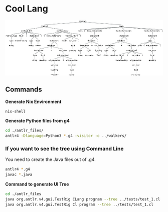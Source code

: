 # Cool Lang

![example tree](https://github.com/H3cth0r/CoolLang/blob/main/resources/test_2_tree.png?raw=true)


## Commands
**Generate Nix Environment**
```sh
nix-shell
```

**Generate Python files from g4**
```sh
cd ./antlr_files/
antlr4 -Dlanguage=Python3 *.g4 -visitor -o ../walkers/
```

### If you want to see the tree using Command Line
You need to create the Java files out of .g4.
```sh
antlr4 *.g4
javac *.java
```

**Command to generate UI Tree**
```sh
cd ./antlr_files
java org.antlr.v4.gui.TestRig CLang program --tree ../tests/test_1.cl  -gui
java org.antlr.v4.gui.TestRig Cl program --tree ../tests/test_1.cl
```
